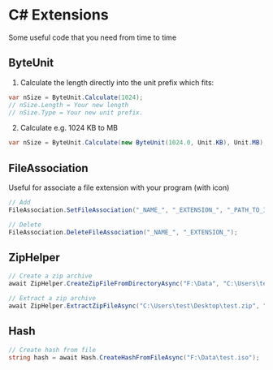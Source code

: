 # C# Extensions
Some useful code that you need from time to time

ByteUnit
---

1. Calculate the length directly into the unit prefix which fits:

```cs
var nSize = ByteUnit.Calculate(1024);
// nSize.Length = Your new length
// nSize.Type = Your new unit prefix.
```

2. Calculate e.g. 1024 KB to MB

```cs
var nSize = ByteUnit.Calculate(new ByteUnit(1024.0, Unit.KB), Unit.MB);
```

FileAssociation
---

Useful for associate a file extension with your program (with icon)

```cs
// Add
FileAssociation.SetFileAssociation("_NAME_", "_EXTENSION_", "_PATH_TO_ICO", "_PATH_TO_EXE"); 

// Delete
FileAssociation.DeleteFileAssociation("_NAME_", "_EXTENSION_");
```

ZipHelper
---
```cs
// Create a zip archive
await ZipHelper.CreateZipFileFromDirectoryAsync("F:\Data", "C:\Users\test\Desktop\test.zip");

// Extract a zip archive
await ZipHelper.ExtractZipFileAsync("C:\Users\test\Desktop\test.zip", "F:\Data");
```

Hash
---
```cs
// Create hash from file
string hash = await Hash.CreateHashFromFileAsync("F:\Data\test.iso");
```
